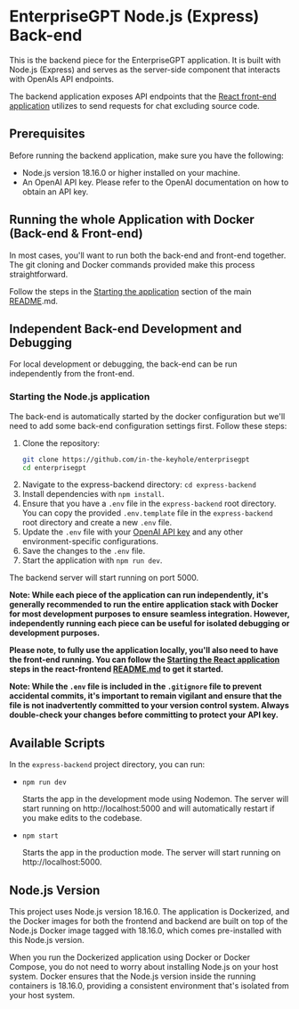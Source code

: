 # EnterpriseGPT Node.js (Express) Back-end

This is the backend piece for the EnterpriseGPT application. It is built with Node.js (Express) and serves as the server-side component that interacts with OpenAIs API endpoints.

The backend application exposes API endpoints that the [React front-end application](../react-frontend/) utilizes to send requests for chat excluding source code.

## Prerequisites

Before running the backend application, make sure you have the following:

- Node.js version 18.16.0 or higher installed on your machine.
- An OpenAI API key. Please refer to the OpenAI documentation on how to obtain an API key.

## Running the whole Application with Docker (Back-end & Front-end)
In most cases, you'll want to run both the back-end and front-end together. The git cloning and Docker commands provided make this process straightforward.

Follow the steps in the [Starting the application](../README.md#starting-the-application) section of the main [README](../README.md).md.

## Independent Back-end Development and Debugging
For local development or debugging, the back-end can be run independently from the front-end.

### Starting the Node.js application

The back-end is automatically started by the docker configuration but we'll need to add some back-end configuration settings first. Follow these steps:

1. Clone the repository: 
    ```bash
    git clone https://github.com/in-the-keyhole/enterprisegpt
    cd enterprisegpt
    ```
2. Navigate to the express-backend directory: `cd express-backend`
3. Install dependencies with `npm install`.
4. Ensure that you have a `.env` file in the `express-backend` root directory. You can copy the provided `.env.template` file in the `express-backend` root directory and create a new `.env` file.
5. Update the `.env` file with your [OpenAI API key](https://platform.openai.com/account/api-keys) and any other environment-specific configurations.
6. Save the changes to the `.env` file.
7. Start the application with `npm run dev`.

The backend server will start running on port 5000.

**Note: While each piece of the application can run independently, it's generally recommended to run the entire application stack with Docker for most development purposes to ensure seamless integration. However, independently running each piece can be useful for isolated debugging or development purposes.**

**Please note, to fully use the application locally, you'll also need to have the front-end running. You can follow the [Starting the React application](../react-frontend/README.md#starting-the-react-application) steps in the react-frontend [README.md](../react-frontend/README.md) to get it started.**

**Note: While the `.env` file is included in the `.gitignore` file to prevent accidental commits, it's important to remain vigilant and ensure that the file is not inadvertently committed to your version control system. Always double-check your changes before committing to protect your API key.**

## Available Scripts
In the `express-backend` project directory, you can run:

- `npm run dev`
    
    Starts the app in the development mode using Nodemon. The server will start running on http://localhost:5000 and will automatically restart if you make edits to the codebase.

- `npm start`
    
    Starts the app in the production mode. The server will start running on http://localhost:5000.

## Node.js Version
This project uses Node.js version 18.16.0. The application is Dockerized, and the Docker images for both the frontend and backend are built on top of the Node.js Docker image tagged with 18.16.0, which comes pre-installed with this Node.js version.

When you run the Dockerized application using Docker or Docker Compose, you do not need to worry about installing Node.js on your host system. Docker ensures that the Node.js version inside the running containers is 18.16.0, providing a consistent environment that's isolated from your host system.
